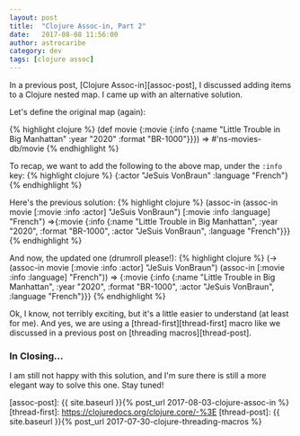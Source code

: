 ```yaml
---
layout: post
title:  "Clojure Assoc-in, Part 2"
date:   2017-08-08 11:56:00
author: astrocaribe
category: dev
tags: [clojure assoc]
---
```


In a previous post, [Clojure Assoc-in][assoc-post], I discussed adding items to
a Clojure nested map. I came up with an alternative solution.

Let's define the original map (again):

{% highlight clojure %}
(def movie {:movie {:info {:name "Little Trouble in Big Manhattan"
                           :year "2020"
                           :format "BR-1000"}}})
=> #'ns-movies-db/movie
{% endhighlight %}

To recap, we want to add the following to the above map, under the `:info` key:
{% highlight clojure %}
{:actor "JeSuis VonBraun"
 :language "French"}
{% endhighlight %}

Here's the previous solution:
{% highlight clojure %}
(assoc-in (assoc-in movie [:movie :info :actor] "JeSuis VonBraun")
          [:movie :info :language] "French")
=>{:movie {:info {:name "Little Trouble in Big Manhattan",
                  :year "2020",
                  :format "BR-1000",
                  :actor "JeSuis VonBraun",
                  :language "French"}}}
{% endhighlight %}

And now, the updated one (drumroll please!):
{% highlight clojure %}
(-> (assoc-in movie [:movie :info :actor] "JeSuis VonBraun")
    (assoc-in [:movie :info :language] "French"))
=>
{:movie {:info {:name "Little Trouble in Big Manhattan",
                :year "2020",
                :format "BR-1000",
                :actor "JeSuis VonBraun",
                :language "French"}}}
{% endhighlight %}

Ok, I know, not terribly exciting, but it's a little easier to understand (at
least for me). And yes, we are using a [thread-first][thread-first] macro like
we discussed in a previous post on [threading macros][thread-post].

### In Closing...
I am still not happy with this solution, and I'm sure there is still a more
elegant way to solve this one. Stay tuned!


[assoc-post]: {{ site.baseurl }}{% post_url 2017-08-03-clojure-assoc-in %}
[thread-first]: https://clojuredocs.org/clojure.core/-%3E
[thread-post]: {{ site.baseurl }}{% post_url 2017-07-30-clojure-threading-macros %}

